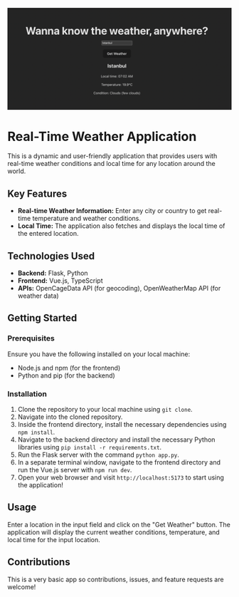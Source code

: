 ![Screenshot of the desktop version](https://github.com/skippyskiddy/weather-app/blob/main/Desktop%20Version.png?raw=true)

# Real-Time Weather Application

This is a dynamic and user-friendly application that provides users with real-time weather conditions and local time for any location around the world. 
## Key Features

- **Real-time Weather Information:** Enter any city or country to get real-time temperature and weather conditions.
- **Local Time:** The application also fetches and displays the local time of the entered location.

## Technologies Used

- **Backend:** Flask, Python
- **Frontend:** Vue.js, TypeScript
- **APIs:** OpenCageData API (for geocoding), OpenWeatherMap API (for weather data)

## Getting Started

### Prerequisites

Ensure you have the following installed on your local machine:

- Node.js and npm (for the frontend)
- Python and pip (for the backend)

### Installation

1. Clone the repository to your local machine using `git clone`.
2. Navigate into the cloned repository.
3. Inside the frontend directory, install the necessary dependencies using `npm install`.
4. Navigate to the backend directory and install the necessary Python libraries using `pip install -r requirements.txt`.
5. Run the Flask server with the command `python app.py`.
6. In a separate terminal window, navigate to the frontend directory and run the Vue.js server with `npm run dev`.
7. Open your web browser and visit `http://localhost:5173` to start using the application!

## Usage

Enter a location in the input field and click on the "Get Weather" button. The application will display the current weather conditions, temperature, and local time for the input location.

## Contributions

This is a very basic app so contributions, issues, and feature requests are welcome!


